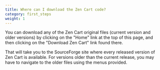 ```yaml
---
title: Where can I download the Zen Cart code?
category: first_steps
weight: 1
---
```


You can download any of the Zen Cart original files (current version and older versions) by clicking on the "Home" link at the top of this page, and then clicking on the "Download Zen Cart" link found there. 

That will take you to the SourceForge site where every released version of Zen Cart is available. For versions older than the current release, you may have to navigate to the older files using the menus provided.

